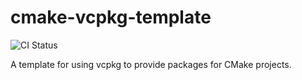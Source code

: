 # cmake-vcpkg-template

![CI Status](https://github.com/actions/hello-world/workflows/.github/workflows/ci.yml/badge.svg)

A template for using vcpkg to provide packages for CMake projects.
